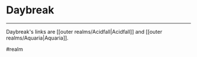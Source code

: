 # Daybreak
---

Daybreak's links are [[outer realms/Acidfall|Acidfall]] and [[outer realms/Aquaria|Aquaria]].

#realm